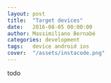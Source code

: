 ```yaml
---
layout: post
title:  "Target devices"
date:   2016-08-05 00:00:00
author: Massimiliano Bernabé
categories: development
tags:	device android ios
cover:  "/assets/instacode.png"
---
```



todo
